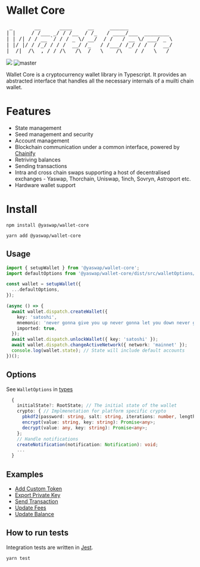 # Wallet Core

<pre>
 _       __      ____     __     ______              
| |     / /___ _/ / /__  / /_   / ____/___  ________ 
| | /| / / __ `/ / / _ \/ __/  / /   / __ \/ ___/ _ \
| |/ |/ / /_/ / / /  __/ /_   / /___/ /_/ / /  /  __/
|__/|__/\__,_/_/_/\___/\__/   \____/\____/_/   \___/ 
</pre>

![](https://img.shields.io/npm/v/@yaswap/wallet-core?label=wallet-core)
![master](https://github.com/yaswap/wallet-core/actions/workflows/build-test.yml/badge.svg?branch=master)

Wallet Core is a cryptocurrency wallet library in Typescript. It provides an abstracted interface that handles all the necessary internals of a muilti chain wallet.

# Features

- State management
- Seed management and security
- Account management
- Blockchain communication under a common interface, powered by [Chainify](https://github.com/yaswap/chainabstractionlayer)
- Retriving balances
- Sending transactions
- Intra and cross chain swaps supporting a host of decentralised exchanges - Yaswap, Thorchain, Uniswap, 1inch, Sovryn, Astroport etc.
- Hardware wallet support

# Install

`npm install @yaswap/wallet-core`

`yarn add @yaswap/wallet-core`

## Usage

```typescript
import { setupWallet } from '@yaswap/wallet-core';
import defaultOptions from '@yaswap/wallet-core/dist/src/walletOptions/defaultOptions'; // Default options

const wallet = setupWallet({
  ...defaultOptions,
});

(async () => {
  await wallet.dispatch.createWallet({
    key: 'satoshi',
    mnemonic: 'never gonna give you up never gonna let you down never gonna',
    imported: true,
  });
  await wallet.dispatch.unlockWallet({ key: 'satoshi' });
  await wallet.dispatch.changeActiveNetwork({ network: 'mainnet' });
  console.log(wallet.state); // State will include default accounts
})();
```

## Options

See `WalletOptions` in [types](src/types.ts)

```typescript
  {
    initialState?: RootState; // The initial state of the wallet
    crypto: { // Implmenetation for platform specific crypto
      pbkdf2(password: string, salt: string, iterations: number, length: number, digest: string): Promise<string>;
      encrypt(value: string, key: string): Promise<any>;
      decrypt(value: any, key: string): Promise<any>;
    };
    // Handle notifications
    createNotification(notification: Notification): void;
    ...
  }
```

## Examples

- [Add Custom Token](https://github.com/yaswap/wallet-core/blob/develop/packages/wallet-core/src/store/actions/addCustomToken.test.ts)
- [Export Private Key](https://github.com/yaswap/wallet-core/blob/develop/packages/wallet-core/src/store/actions/exportPrivateKey.test.ts)
- [Send Transaction](https://github.com/yaswap/wallet-core/blob/develop/packages/wallet-core/src/store/actions/sendTransaction.test.ts)
- [Update Fees](https://github.com/yaswap/wallet-core/blob/develop/packages/wallet-core/src/store/actions/updateFees.test.ts)
- [Update Balance](https://github.com/yaswap/wallet-core/blob/develop/packages/wallet-core/src/store/actions/updateBalances.test.ts)

## How to run tests

Integration tests are written in [Jest](https://jestjs.io/).

```angular2html
yarn test
```
